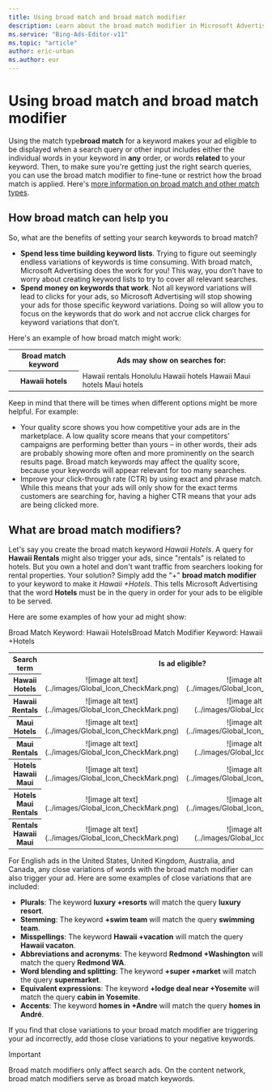 ```yaml
---
title: Using broad match and broad match modifier
description: Learn about the broad match modifier in Microsoft Advertising Editor , how to use it with the broad match type, and how it will impact the eligibility of ads to serve.
ms.service: "Bing-Ads-Editor-v11"
ms.topic: "article"
author: eric-urban
ms.author: eur
---
```


# Using broad match and broad match modifier

Using the match type**broad match** for a keyword makes your ad eligible to be displayed when a search query or other input includes either the individual words in your keyword in **any** order, or words **related** to your keyword. Then, to make sure you're getting just the right search queries, you can use the broad match modifier to fine-tune or restrict how the broad match is applied. Here's [more information on broad match and other match types](./hlp_BAE_CONC_MatchOptions.md).

## How broad match can help you

So, what are the benefits of setting your search keywords to broad match?

- **Spend less time building keyword lists**. Trying to figure out seemingly endless variations of keywords is time consuming. With broad match, Microsoft Advertising does the work for you! This way, you don’t have to worry about creating keyword lists to try to cover all relevant searches.
- **Spend money on keywords that work**. Not all keyword variations will lead to clicks for your ads, so Microsoft Advertising will stop showing your ads for those specific keyword variations. Doing so will allow you to focus on the keywords that do work and not accrue click charges for keyword variations that don’t.

Here's an example of how broad match might work:

<table>
  <tr>
    <th scope="col">Broad match keyword</th>
    <th scope="col">Ads may show on searches for:</th>
  </tr>
  <tr>
    <th scope="row" style="background: transparent">Hawaii hotels</th>
    <td>Hawaii rentals  
   Honolulu Hawaii hotels  
  Hawaii Maui hotels  
  Maui hotels  
  </td>
  </tr>
</table>

Keep in mind that there will be times when different options might be more helpful. For example:

- Your quality score shows you how competitive your ads are in the marketplace. A low quality score means that your competitors’ campaigns are performing better than yours – in other words, their ads are probably showing more often and more prominently on the search results page. Broad match keywords may affect the quality score, because your keywords will appear relevant for too many searches.
- Improve your click-through rate (CTR) by using exact and phrase match. While this means that your ads will only show for the exact terms customers are searching for, having a higher CTR means that your ads are being clicked more.

## What are broad match modifiers?

Let's say you create the broad match keyword *Hawaii Hotels*. A query for **Hawaii Rentals** might also trigger your ads, since "rentals" is related to hotels. But you own a hotel and don't want traffic from searchers looking for rental properties. Your solution? Simply add the "+" **broad match modifier** to your keyword to make it *Hawaii +Hotels*. This tells Microsoft Advertising that the word **Hotels** must be in the query in order for your ads to be eligible to be served.

Here are some examples of how your ad might show:

<table>
  <tr>
    <th scope="col">Search term</th>
    <th colspan="2" style="text-align:center" scope="col">Is ad eligible?</th>
  </tr>
  <tr>
    <table_subhead_cell></table_subhead_cell>
    <table_subhead_cell style="width:200 px">Broad Match Keyword: <para>Hawaii Hotels</para></table_subhead_cell>
    <table_subhead_cell>Broad Match Modifier Keyword: <para>Hawaii +Hotels</para></table_subhead_cell>
  </tr>
  <tr>
    <th scope="row" style="background: transparent">Hawaii Hotels</th>
    <td style="text-align:center">
    ![image alt text](../images/Global_Icon_CheckMark.png)
   </td>
    <td style="text-align:center">
    ![image alt text](../images/Global_Icon_CheckMark.png)
   </td>
  </tr>
  <tr>
    <th scope="row" style="background: transparent">Hawaii Rentals</th>
    <td style="text-align:center">
    ![image alt text](../images/Global_Icon_CheckMark.png)
   </td>
    <td style="text-align:center">
    ![image alt text](../images/Global_Icon_Xmark.png)
   </td>
  </tr>
  <tr>
    <th scope="row" style="background: transparent">Maui Hotels</th>
    <td style="text-align:center">
    ![image alt text](../images/Global_Icon_CheckMark.png)
   </td>
    <td style="text-align:center">
    ![image alt text](../images/Global_Icon_CheckMark.png)
   </td>
  </tr>
  <tr>
    <th scope="row" style="background: transparent">Maui Rentals</th>
    <td style="text-align:center">
    ![image alt text](../images/Global_Icon_CheckMark.png)
   </td>
    <td style="text-align:center">
    ![image alt text](../images/Global_Icon_Xmark.png)
   </td>
  </tr>
  <tr>
    <th scope="row" style="background: transparent">Hotels Hawaii Maui</th>
    <td style="text-align:center">
    ![image alt text](../images/Global_Icon_CheckMark.png)
   </td>
    <td style="text-align:center">
    ![image alt text](../images/Global_Icon_CheckMark.png)
   </td>
  </tr>
  <tr>
    <th scope="row" style="background: transparent">Hotels Maui Rentals</th>
    <td style="text-align:center">
    ![image alt text](../images/Global_Icon_CheckMark.png)
   </td>
    <td style="text-align:center">
    ![image alt text](../images/Global_Icon_CheckMark.png)
   </td>
  </tr>
  <tr>
    <th scope="row" style="background: transparent">Rentals Hawaii Maui </th>
    <td style="text-align:center">
    ![image alt text](../images/Global_Icon_CheckMark.png)
   </td>
    <td style="text-align:center">
    ![image alt text](../images/Global_Icon_Xmark.png)
   </td>
  </tr>
</table>

For English ads in the United States, United Kingdom, Australia, and Canada, any close variations of words with the broad match modifier can also trigger your ad. Here are some examples of close variations that are included:

- **Plurals**: The keyword **luxury +resorts** will match the query **luxury resort**.
- **Stemming**: The keyword **+swim team** will match the query **swimming team**.
- **Misspellings**: The keyword **Hawaii +vacation** will match the query **Hawaii vacaton**.
- **Abbreviations and acronyms**: The keyword **Redmond +Washington** will match the query **Redmond WA**.
- **Word blending and splitting**: The keyword **+super +market** will match the query **supermarket**.
- **Equivalent expressions**: The keyword **+lodge deal near +Yosemite** will match the query **cabin in Yosemite**.
- **Accents**: The keyword **homes in +Andre** will match the query **homes in André**.

If you find that close variations to your broad match modifier are triggering your ad incorrectly, add those close variations to your negative keywords.

> [!IMPORTANT]
> Broad match modifiers only affect search ads. On the content network, broad match modifiers serve as broad match keywords.



